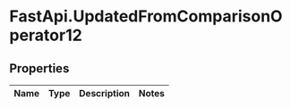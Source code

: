 # FastApi.UpdatedFromComparisonOperator12

## Properties
Name | Type | Description | Notes
------------ | ------------- | ------------- | -------------
